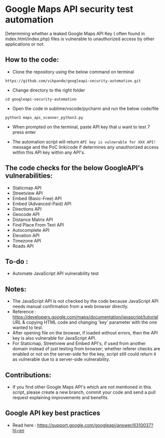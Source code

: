 # Google Maps API security test automation
Determining whether a leaked Google Maps API Key ( often found in index.html/index.php) files is vulnerable to unauthorized access by other applications or not.  

## How to the code:
- Clone the repository using the below command on terminal

```
https://github.com/vikpande/googleapi-security-automation.git
```
- Change directory to the right folder 

```
cd googleapi-security-automation
```

- Open the code in sublime/vscode/pycharm and run the below code/file

```
python3 maps_api_scanner_python3.py
```

- When prompted on the terminal, paste API key that u want to test 7 press enter

- The automation script will return `API key is vulnerable for XXX API!` message and the PoC link/code if determines any unauthorized access within this API key within any API's.

## The code checks for the below GoogleAPI's vulnerabilities:
- Staticmap API
- Streetview API
- Embed (Basic-Free) API
- Embed (Advanced-Paid) API
- Directions API
- Geocode API
- Distance Matrix API
- Find Place From Text API
- Autocomplete API
- Elevation API
- Timezone API
- Roads API

## To-do : 
- Automate JavaScript API vulnerability test

## Notes:
- The JavaScript API is not checked by the code because JavaScript API needs manual confirmation from a web browser directly.
- Reference : https://developers.google.com/maps/documentation/javascript/tutorial URL & copying HTML code and changing 'key' parameter with the one wanted to test. 
- After opening file on the browser, if loaded without errors, then the API key is also vulnerable for JavaScript API.
- For Staticmap, Streetview and Embed API's, if used from another domain instead of just testing from browser; whether referer checks are enabled or not on the server-side for the key, script still could return it as vulnerable due to a server-side vulnerability. 

## Contributions:
- If you find other Google Maps API's which are not mentioned in this script, please create a new branch, commit your code and send a pull request explaining improvements and benefits.

## Google API key best practices
- Read here : https://support.google.com/googleapi/answer/6310037?hl=en 
